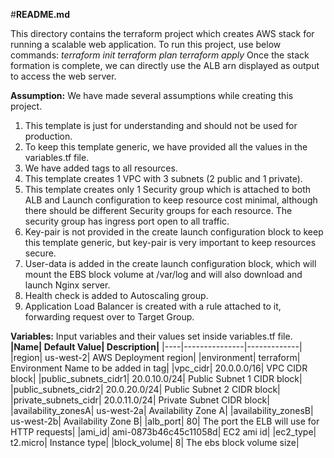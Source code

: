 #**README.md**

This directory contains the terraform project which creates AWS stack for running a scalable web application.
To run this project, use below commands: 
_terraform init_
_terraform plan_
_terraform apply_
Once the stack formation is complete, we can directly use the ALB arn displayed as output to access the web server. 

**Assumption:**
We have made several assumptions while creating this project.
1.	This template is just for understanding and should not be used for production.
2.	To keep this template generic, we have provided all the values in the variables.tf file.
3.	We have added tags to all resources.
4.	This template creates 1 VPC with 3 subnets (2 public and 1 private).
5.	This template creates only 1 Security group which is attached to both ALB and Launch configuration to keep resource cost minimal, although there should be different Security groups for each resource. The security group has ingress port open to all traffic. 
6.	Key-pair is not provided in the create launch configuration block to keep this template generic, but key-pair is very important to keep resources secure.
7.	User-data is added in the create launch configuration block, which will mount the EBS block volume at /var/log and will also download and launch Nginx server.
8.	Health check is added to Autoscaling group.
9.	Application Load Balancer is created with a rule attached to it, forwarding request over to Target Group.

**Variables:**
Input variables and their values set inside variables.tf file.
**|Name|	Default Value|	Description|**
|----|---------------|-------------| 
|region|	us-west-2|	AWS Deployment region|
|environment|	terraform|	Environment Name to be added in tag|
|vpc_cidr|	20.0.0.0/16|	VPC CIDR block|
|public_subnets_cidr1|	20.0.10.0/24|	Public Subnet 1 CIDR block|
|public_subnets_cidr2|	20.0.20.0/24|	Public Subnet 2 CIDR block|
|private_subnets_cidr|	20.0.11.0/24|	Private Subnet CIDR block|
|availability_zonesA|	us-west-2a|	Availability Zone A|
|availability_zonesB|	us-west-2b|	Availability Zone B|
|alb_port|	80|	The port the ELB will use for HTTP requests|
|ami_id|	ami-0873b46c45c11058d|	EC2 ami id|
|ec2_type|	t2.micro|	Instance type|
|block_volume|	8|	The ebs block volume size|

